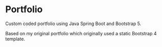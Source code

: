 # Portfolio
Custom coded portfolio using Java Spring Boot and Bootstrap 5.

Based on my original portfolio which originally used a static Bootstrap 4 template.

